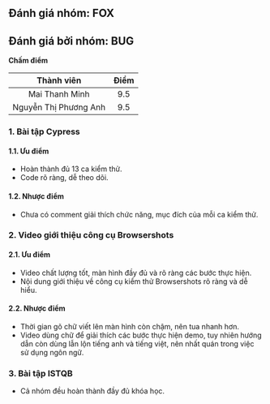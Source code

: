 ## Đánh giá nhóm: FOX
## Đánh giá bởi nhóm: BUG

**Chấm điểm**

|    Thành viên   	    | Điểm 	|
|:---------------------:|:-----:|
| Mai Thanh Minh	      |  9.5 	|
| Nguyễn Thị Phương Anh |  9.5 	|

### 1.	Bài tập Cypress

#### 1.1. Ưu điểm
- Hoàn thành đủ 13 ca kiểm thử.
- Code rõ ràng, dễ theo dõi.

#### 1.2.	Nhược điểm
- Chưa có comment giải thích chức năng, mục đích của mỗi ca kiểm thử.

### 2.	Video giới thiệu công cụ Browsershots
#### 2.1. Ưu điểm
- Video chất lượng tốt, màn hình đầy đủ và rõ ràng các bước thực hiện.
- Nội dung giới thiệu về công cụ kiểm thử Browsershots rõ ràng và dễ hiểu.

#### 2.2. Nhược điểm
- Thời gian gõ chữ viết lên màn hình còn chậm, nên tua nhanh hơn.
- Video dùng chữ để giải thích các bước thực hiện demo, tuy nhiên hướng dẫn còn dùng lẫn lộn tiếng anh và tiếng việt,
 nên nhất quán trong việc sử dụng ngôn ngữ.

### 3. Bài tập ISTQB
- Cả nhóm đều hoàn thành đầy đủ khóa học.

